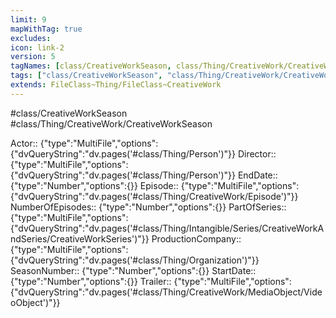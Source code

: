 ```yaml
---
limit: 9
mapWithTag: true
excludes:
icon: link-2
version: 5
tagNames: [class/CreativeWorkSeason, class/Thing/CreativeWork/CreativeWorkSeason, schema-org/CreativeWorkSeason]
tags: ["class/CreativeWorkSeason", "class/Thing/CreativeWork/CreativeWorkSeason"]
extends: FileClass~Thing/FileClass~CreativeWork
---
```


#class/CreativeWorkSeason
#class/Thing/CreativeWork/CreativeWorkSeason

Actor:: {"type":"MultiFile","options":{"dvQueryString":"dv.pages('#class/Thing/Person')"}}
Director:: {"type":"MultiFile","options":{"dvQueryString":"dv.pages('#class/Thing/Person')"}}
EndDate:: {"type":"Number","options":{}}
Episode:: {"type":"MultiFile","options":{"dvQueryString":"dv.pages('#class/Thing/CreativeWork/Episode')"}}
NumberOfEpisodes:: {"type":"Number","options":{}}
PartOfSeries:: {"type":"MultiFile","options":{"dvQueryString":"dv.pages('#class/Thing/Intangible/Series/CreativeWorkAndSeries/CreativeWorkSeries')"}}
ProductionCompany:: {"type":"MultiFile","options":{"dvQueryString":"dv.pages('#class/Thing/Organization')"}}
SeasonNumber:: {"type":"Number","options":{}}
StartDate:: {"type":"Number","options":{}}
Trailer:: {"type":"MultiFile","options":{"dvQueryString":"dv.pages('#class/Thing/CreativeWork/MediaObject/VideoObject')"}}

